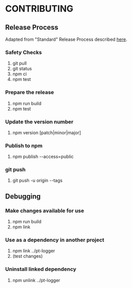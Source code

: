 # CONTRIBUTING

## Release Process

Adapted from "Standard" Release Process described [here](https://cloudfour.com/thinks/how-to-publish-an-updated-version-of-an-npm-package/).

### Safety Checks

1. git pull
1. git status
1. npm ci
1. npm test

### Prepare the release

1. npm run build
1. npm test

### Update the version number

1. npm version [patch|minor|major]

### Publish to npm

1. npm publish --access=public

### git push

1. git push -u origin --tags

## Debugging

### Make changes available for use

1. npm run build
1. npm link

### Use as a dependency in another project

1. npm link ../pt-logger
1. (test changes)

### Uninstall linked dependency

1. npm unlink ../pt-logger

